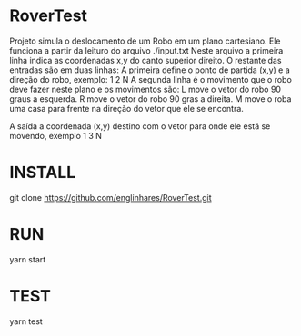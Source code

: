 # RoverTest

Projeto simula o deslocamento de um Robo em um plano cartesiano.
Ele funciona a partir da leituro do arquivo ./input.txt
Neste arquivo a primeira linha indica as coordenadas x,y do canto superior direito.
O restante das entradas são em duas linhas:
  A primeira define o ponto de partida (x,y) e a direção do robo, exemplo: 1 2 N
  A segunda linha é o movimento que o robo deve fazer neste plano e os movimentos são:
    L move o vetor do robo 90 graus a esquerda.
    R move o vetor do robo 90 gras a direita.
    M move o roba uma casa para frente na direção do vetor que ele se encontra.
    
A saída a coordenada (x,y) destino com o vetor para onde ele está se movendo, exemplo 1 3 N

# INSTALL

git clone https://github.com/englinhares/RoverTest.git

# RUN

yarn start

# TEST

yarn test
